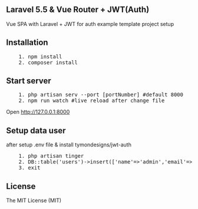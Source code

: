 ## Laravel 5.5 & Vue Router + JWT(Auth)
Vue SPA with Laravel + JWT for auth example template project setup  

## Installation

<pre>
    1. npm install
    2. composer install  
</pre>

## Start server

<pre>
    1. php artisan serv --port [portNumber] #default 8000
    2. npm run watch #live reload after change file  
</pre>

<p>Open <a href="http://127.0.0.1:8000">http://127.0.0.1:8000</a></p>

## Setup data user
<p>after setup .env file & install tymondesigns/jwt-auth</p>
<pre>
    1. php artisan tinger
    2. DB::table('users')->insert(['name'=>'admin','email'=>'admin@gmal.com','password'=>Hash::make('admin')])
    3. exit
</pre>

## License

The MIT License (MIT)
